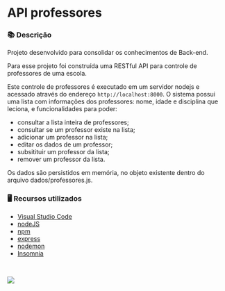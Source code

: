 # API professores

### 📚  Descrição


Projeto desenvolvido para consolidar os conhecimentos de Back-end.

Para esse projeto foi construída uma RESTful API para controle de professores de uma escola.

Este controle de professores é executado em um servidor nodejs e acessado através do endereço `http://localhost:8000`. 
O sistema possui uma lista com informações dos professores: nome, idade e disciplina que leciona, e funcionalidades para poder: 

- consultar a lista inteira de professores;
- consultar se um professor existe na lista;
- adicionar um professor na lista;
- editar os dados de um professor;
- subsitituir um professor da lista;
- remover um professor da lista.

Os dados são persistidos em memória, no objeto existente dentro do arquivo dados/professores.js.

### 🖥️  Recursos utilizados

- [Visual Studio Code](https://code.visualstudio.com/download)
- [nodeJS](https://nodejs.org/en/)
- [npm](https://www.npmjs.com/)
- [express](https://expressjs.com/pt-br/)
- [nodemon](https://nodemon.io/)
- [Insomnia](https://insomnia.rest/download)

&nbsp;


<a href="https://www.linkedin.com/in/claudia-nogueira-dos-anjos-b71726215/" target="_blank">
        <img src="https://img.shields.io/badge/claudiaanjos-%230077B5.svg?&style=for-the-badge&logo=linkedin&logoColor=white&link=mailto:https://www.linkedin.com/in/claudia-nogueira-dos-anjos-093407180/">
</a>